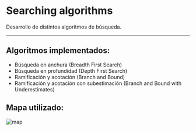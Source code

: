 # Searching algorithms

Desarrollo de distintos algoritmos de búsqueda.

---

## Algoritmos implementados:

+ Búsqueda en anchura (Breadth First Search)
+ Búsqueda en profundidad (Depth First Search)
+ Ramificación y acotación (Branch and Bound)
+ Ramificación y acotación con subestimación (Branch and Bound with Underestimates)

## Mapa utilizado:

![map](https://github.com/AnaWhibley/Searching-Algorithms/blob/master/map.png)
